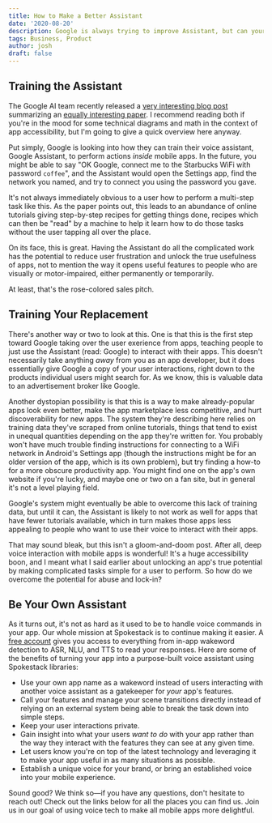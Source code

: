 ```yaml
---
title: How to Make a Better Assistant
date: '2020-08-20'
description: Google is always trying to improve Assistant, but can your app do better?
tags: Business, Product
author: josh
draft: false
---
```


## Training the Assistant

The Google AI team recently released a [very interesting blog post](https://ai.googleblog.com/2020/07/grounding-natural-language-instructions.html) summarizing an [equally interesting paper](https://arxiv.org/abs/2005.03776). I recommend reading both if you're in the mood for some technical diagrams and math in the context of app accessibility, but I'm going to give a quick overview here anyway.

Put simply, Google is looking into how they can train their voice assistant, Google Assistant, to perform actions _inside_ mobile apps. In the future, you might be able to say "OK Google, connect me to the Starbucks WiFi with password `coffee`", and the Assistant would open the Settings app, find the network you named, and try to connect you using the password you gave.

It's not always immediately obvious to a user how to perform a multi-step task like this. As the paper points out, this leads to an abundance of online tutorials giving step-by-step recipes for getting things done, recipes which can then be "read" by a machine to help it learn how to do those tasks without the user tapping all over the place.

On its face, this is great. Having the Assistant do all the complicated work has the potential to reduce user frustration and unlock the true usefulness of apps, not to mention the way it opens useful features to people who are visually or motor-impaired, either permanently or temporarily.

At least, that's the rose-colored sales pitch.

## Training Your Replacement

There's another way or two to look at this. One is that this is the first step toward Google taking over the user exerience from apps, teaching people to just use the Assistant (read: Google) to interact with their apps. This doesn't necessarily take anything _away_ from you as an app developer, but it does essentially give Google a copy of your user interactions, right down to the products individual users might search for. As we know, this is valuable data to an advertisement broker like Google.

Another dystopian possibility is that this is a way to make already-popular apps look even better, make the app marketplace less competitive, and hurt discoverability for new apps. The system they're describing here relies on training data they've scraped from online tutorials, things that tend to exist in unequal quantities depending on the app they're written for. You probably won't have much trouble finding instructions for connecting to a WiFi network in Android's Settings app (though the instructions might be for an older version of the app, which is its own problem), but try finding a how-to for a more obscure productivity app. You might find one on the app's own website if you're lucky, and maybe one or two on a fan site, but in general it's not a level playing field.

Google's system might eventually be able to overcome this lack of training data, but until it can, the Assistant is likely to not work as well for apps that have fewer tutorials available, which in turn makes those apps less appealing to people who want to use their voice to interact with their apps.

That may sound bleak, but this isn't a gloom-and-doom post. After all, deep voice interaction with mobile apps is wonderful! It's a huge accessibility boon, and I meant what I said earlier about unlocking an app's true potential by making complicated tasks simple for a user to perform. So how do we overcome the potential for abuse and lock-in?

## Be Your Own Assistant

As it turns out, it's not as hard as it used to be to handle voice commands in your app. Our whole mission at Spokestack is to continue making it easier. A [free account](/create) gives you access to everything from in-app wakeword detection to ASR, NLU, and TTS to read your responses. Here are some of the benefits of turning your app into a purpose-built voice assistant using Spokestack libraries:

- Use your own app name as a wakeword instead of users interacting with another voice assistant as a gatekeeper for _your_ app's features.
- Call your features and manage your scene transitions directly instead of relying on an external system being able to break the task down into simple steps.
- Keep your user interactions private.
- Gain insight into what your users _want to do_ with your app rather than the way they interact with the features they can see at any given time.
- Let users know you're on top of the latest technology and leveraging it to make your app useful in as many situations as possible.
- Establish a unique voice for your brand, or bring an established voice into your mobile experience.

Sound good? We think so—if you have any questions, don't hesitate to reach out! Check out the links below for all the places you can find us. Join us in our goal of using voice tech to make all mobile apps more delightful.
